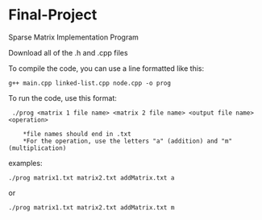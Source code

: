 # Final-Project

Sparse Matrix Implementation Program

Download all of the .h and .cpp files

To compile the code, you can use a line formatted like this:

    g++ main.cpp linked-list.cpp node.cpp -o prog

To run the code, use this format:

     ./prog <matrix 1 file name> <matrix 2 file name> <output file name> <operation>
     
        *file names should end in .txt
        *For the operation, use the letters "a" (addition) and "m" (multiplication)
   
 examples:
 
    ./prog matrix1.txt matrix2.txt addMatrix.txt a
 
 or
 
    ./prog matrix1.txt matrix2.txt addMatrix.txt m
